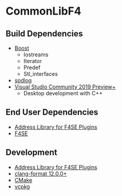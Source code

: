 # CommonLibF4

## Build Dependencies
* [Boost](https://www.boost.org/)
	* Iostreams
	* Iterator
	* Predef
	* Stl_interfaces
* [spdlog](https://github.com/gabime/spdlog)
* [Visual Studio Community 2019 Preview+](https://visualstudio.microsoft.com/vs/preview/)
	* Desktop development with C++

## End User Dependencies
* [Address Library for F4SE Plugins](https://www.nexusmods.com/fallout4/mods/47327)
* [F4SE](https://f4se.silverlock.org/)

## Development
* [Address Library for F4SE Plugins](https://www.nexusmods.com/fallout4/mods/47327)
* [clang-format 12.0.0+](https://github.com/llvm/llvm-project/releases)
* [CMake](https://cmake.org/)
* [vcpkg](https://github.com/microsoft/vcpkg)
